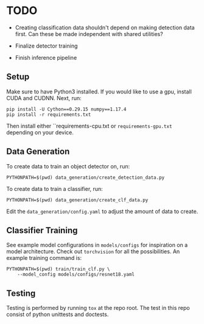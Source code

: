 # TODO
* Creating classification data shouldn't depend on making detection data first.
Can these be made independent with shared utilities?

* Finalize detector training

* Finish inference pipeline

## Setup
Make sure to have Python3 installed. If you would like to use a gpu, install 
CUDA and CUDNN. Next, run:
```
pip install -U Cython==0.29.15 numpy==1.17.4
pip install -r requirements.txt
```
Then install either ``requirements-cpu.txt or `requirements-gpu.txt` depending 
on your device.

## Data Generation
To create data to train an object detector on, run:
```
PYTHONPATH=$(pwd) data_generation/create_detection_data.py 
```

To create data to train a classifier, run:
```
PYTHONPATH=$(pwd) data_generation/create_clf_data.py 
```
Edit the `data_generation/config.yaml` to adjust the amount of data to create.


## Classifier Training
See example model configurations in `models/configs` for inspiration on a model 
architecture. Check out `torchvision` for all the possibilities. An example 
training command is:
```
PYTHONPATH=$(pwd) train/train_clf.py \
    --model_config models/configs/resnet18.yaml 
```

## Testing
Testing is performed by running `tox` at the repo root. The test in this repo consist of python unittests and doctests.